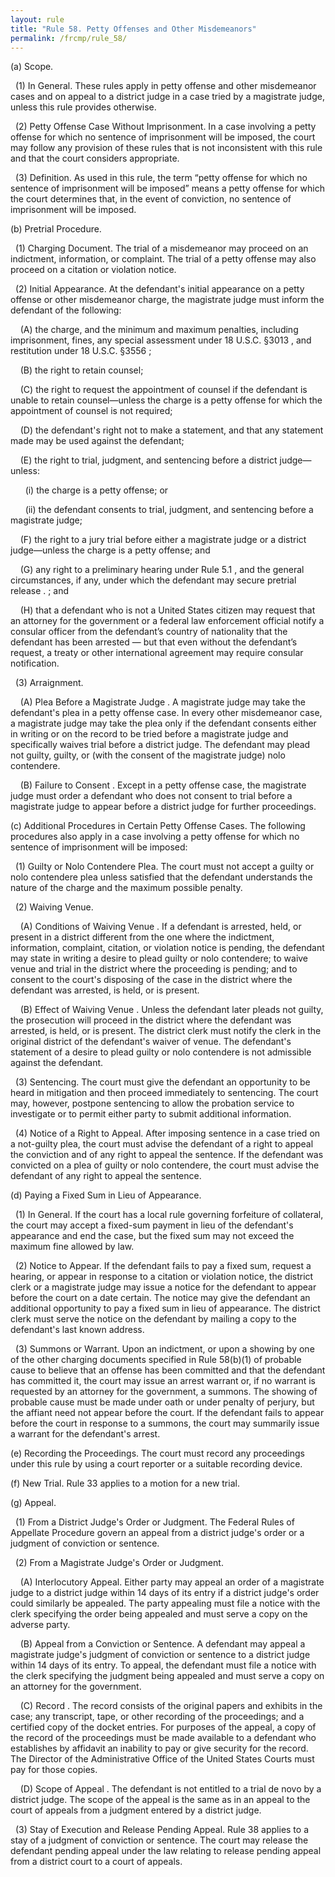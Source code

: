 ```yaml
---
layout: rule
title: "Rule 58. Petty Offenses and Other Misdemeanors"
permalink: /frcmp/rule_58/
---
```


(a) Scope.


&nbsp;&nbsp;(1) In General. These rules apply in petty offense and other misdemeanor cases and on appeal to a district judge in a case tried by a magistrate judge, unless this rule provides otherwise.


&nbsp;&nbsp;(2) Petty Offense Case Without Imprisonment. In a case involving a petty offense for which no sentence of imprisonment will be imposed, the court may follow any provision of these rules that is not inconsistent with this rule and that the court considers appropriate.


&nbsp;&nbsp;(3) Definition. As used in this rule, the term “petty offense for which no sentence of imprisonment will be imposed” means a petty offense for which the court determines that, in the event of conviction, no sentence of imprisonment will be imposed.


(b) Pretrial Procedure.


&nbsp;&nbsp;(1) Charging Document. The trial of a misdemeanor may proceed on an indictment, information, or complaint. The trial of a petty offense may also proceed on a citation or violation notice.


&nbsp;&nbsp;(2) Initial Appearance. At the defendant's initial appearance on a petty offense or other misdemeanor charge, the magistrate judge must inform the defendant of the following:


&nbsp;&nbsp;&nbsp;&nbsp;(A) the charge, and the minimum and maximum penalties, including imprisonment, fines, any special assessment under 18 U.S.C. §3013 , and restitution under 18 U.S.C. §3556 ;


&nbsp;&nbsp;&nbsp;&nbsp;(B) the right to retain counsel;


&nbsp;&nbsp;&nbsp;&nbsp;(C) the right to request the appointment of counsel if the defendant is unable to retain counsel—unless the charge is a petty offense for which the appointment of counsel is not required;


&nbsp;&nbsp;&nbsp;&nbsp;(D) the defendant's right not to make a statement, and that any statement made may be used against the defendant;


&nbsp;&nbsp;&nbsp;&nbsp;(E) the right to trial, judgment, and sentencing before a district judge—unless:


&nbsp;&nbsp;&nbsp;&nbsp;&nbsp;&nbsp;(i) the charge is a petty offense; or


&nbsp;&nbsp;&nbsp;&nbsp;&nbsp;&nbsp;(ii) the defendant consents to trial, judgment, and sentencing before a magistrate judge;


&nbsp;&nbsp;&nbsp;&nbsp;(F) the right to a jury trial before either a magistrate judge or a district judge—unless the charge is a petty offense; and


&nbsp;&nbsp;&nbsp;&nbsp;(G) any right to a preliminary hearing under Rule 5.1 , and the general circumstances, if any, under which the defendant may secure pretrial release . ; and


&nbsp;&nbsp;&nbsp;&nbsp;(H) that a defendant who is not a United States citizen may request that an attorney for the government or a federal law enforcement official notify a consular officer from the defendant’s country of nationality that the defendant has been arrested — but that even without the defendant’s request, a treaty or other international agreement may require consular notification.


&nbsp;&nbsp;(3) Arraignment.


&nbsp;&nbsp;&nbsp;&nbsp;(A) Plea Before a Magistrate Judge . A magistrate judge may take the defendant's plea in a petty offense case. In every other misdemeanor case, a magistrate judge may take the plea only if the defendant consents either in writing or on the record to be tried before a magistrate judge and specifically waives trial before a district judge. The defendant may plead not guilty, guilty, or (with the consent of the magistrate judge) nolo contendere.


&nbsp;&nbsp;&nbsp;&nbsp;(B) Failure to Consent . Except in a petty offense case, the magistrate judge must order a defendant who does not consent to trial before a magistrate judge to appear before a district judge for further proceedings.


(c) Additional Procedures in Certain Petty Offense Cases. The following procedures also apply in a case involving a petty offense for which no sentence of imprisonment will be imposed:


&nbsp;&nbsp;(1) Guilty or Nolo Contendere Plea. The court must not accept a guilty or nolo contendere plea unless satisfied that the defendant understands the nature of the charge and the maximum possible penalty.


&nbsp;&nbsp;(2) Waiving Venue.


&nbsp;&nbsp;&nbsp;&nbsp;(A) Conditions of Waiving Venue . If a defendant is arrested, held, or present in a district different from the one where the indictment, information, complaint, citation, or violation notice is pending, the defendant may state in writing a desire to plead guilty or nolo contendere; to waive venue and trial in the district where the proceeding is pending; and to consent to the court's disposing of the case in the district where the defendant was arrested, is held, or is present.


&nbsp;&nbsp;&nbsp;&nbsp;(B) Effect of Waiving Venue . Unless the defendant later pleads not guilty, the prosecution will proceed in the district where the defendant was arrested, is held, or is present. The district clerk must notify the clerk in the original district of the defendant's waiver of venue. The defendant's statement of a desire to plead guilty or nolo contendere is not admissible against the defendant.


&nbsp;&nbsp;(3) Sentencing. The court must give the defendant an opportunity to be heard in mitigation and then proceed immediately to sentencing. The court may, however, postpone sentencing to allow the probation service to investigate or to permit either party to submit additional information.


&nbsp;&nbsp;(4) Notice of a Right to Appeal. After imposing sentence in a case tried on a not-guilty plea, the court must advise the defendant of a right to appeal the conviction and of any right to appeal the sentence. If the defendant was convicted on a plea of guilty or nolo contendere, the court must advise the defendant of any right to appeal the sentence.


(d) Paying a Fixed Sum in Lieu of Appearance.


&nbsp;&nbsp;(1) In General. If the court has a local rule governing forfeiture of collateral, the court may accept a fixed-sum payment in lieu of the defendant's appearance and end the case, but the fixed sum may not exceed the maximum fine allowed by law.


&nbsp;&nbsp;(2) Notice to Appear. If the defendant fails to pay a fixed sum, request a hearing, or appear in response to a citation or violation notice, the district clerk or a magistrate judge may issue a notice for the defendant to appear before the court on a date certain. The notice may give the defendant an additional opportunity to pay a fixed sum in lieu of appearance. The district clerk must serve the notice on the defendant by mailing a copy to the defendant's last known address.


&nbsp;&nbsp;(3) Summons or Warrant. Upon an indictment, or upon a showing by one of the other charging documents specified in Rule 58(b)(1) of probable cause to believe that an offense has been committed and that the defendant has committed it, the court may issue an arrest warrant or, if no warrant is requested by an attorney for the government, a summons. The showing of probable cause must be made under oath or under penalty of perjury, but the affiant need not appear before the court. If the defendant fails to appear before the court in response to a summons, the court may summarily issue a warrant for the defendant's arrest.


(e) Recording the Proceedings. The court must record any proceedings under this rule by using a court reporter or a suitable recording device.


(f) New Trial. Rule 33 applies to a motion for a new trial.


(g) Appeal.


&nbsp;&nbsp;(1) From a District Judge's Order or Judgment. The Federal Rules of Appellate Procedure govern an appeal from a district judge's order or a judgment of conviction or sentence.


&nbsp;&nbsp;(2) From a Magistrate Judge's Order or Judgment.


&nbsp;&nbsp;&nbsp;&nbsp;(A) Interlocutory Appeal. Either party may appeal an order of a magistrate judge to a district judge within 14 days of its entry if a district judge's order could similarly be appealed. The party appealing must file a notice with the clerk specifying the order being appealed and must serve a copy on the adverse party.


&nbsp;&nbsp;&nbsp;&nbsp;(B) Appeal from a Conviction or Sentence. A defendant may appeal a magistrate judge's judgment of conviction or sentence to a district judge within 14 days of its entry. To appeal, the defendant must file a notice with the clerk specifying the judgment being appealed and must serve a copy on an attorney for the government.


&nbsp;&nbsp;&nbsp;&nbsp;(C) Record . The record consists of the original papers and exhibits in the case; any transcript, tape, or other recording of the proceedings; and a certified copy of the docket entries. For purposes of the appeal, a copy of the record of the proceedings must be made available to a defendant who establishes by affidavit an inability to pay or give security for the record. The Director of the Administrative Office of the United States Courts must pay for those copies.


&nbsp;&nbsp;&nbsp;&nbsp;(D) Scope of Appeal . The defendant is not entitled to a trial de novo by a district judge. The scope of the appeal is the same as in an appeal to the court of appeals from a judgment entered by a district judge.


&nbsp;&nbsp;(3) Stay of Execution and Release Pending Appeal. Rule 38 applies to a stay of a judgment of conviction or sentence. The court may release the defendant pending appeal under the law relating to release pending appeal from a district court to a court of appeals.